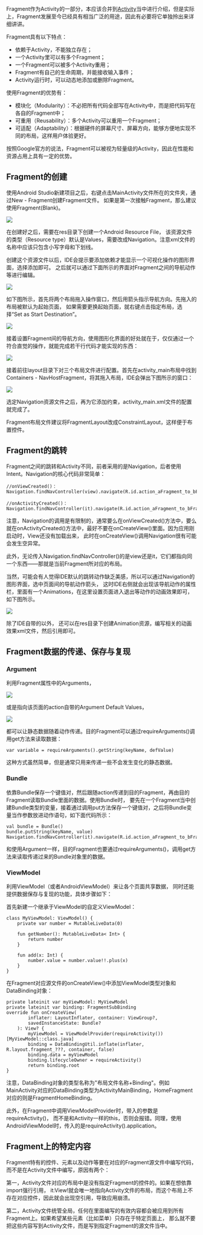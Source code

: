 Fragment作为Activity的一部分，本应该合并到[Activity](Android/activity)当中进行介绍，但是实际上，Fragment发展至今已经具有相当广泛的用途，因此有必要将它单独拎出来详细讲讲。

Fragment具有以下特点：

+ 依赖于Activity，不能独立存在；
+ 一个Activity里可以有多个Fragment；
+ 一个Fragment可以被多个Activity重用；
+ Fragment有自己的生命周期，并能接收输入事件；
+ Activity运行时，可以动态地添加或删除Fragment。

使用Fragment的优势有：

+ 模块化（Modularity）：不必把所有代码全部写在Activity中，而是把代码写在各自的Fragment中；
+ 可重用（Reusability）：多个Activity可以重用一个Fragment；
+ 可适配（Adaptability）：根据硬件的屏幕尺寸、屏幕方向，能够方便地实现不同的布局，这样用户体验更好。

按照Google官方的说法，Fragment可以被视为轻量级的Activity，因此在性能和资源占用上具有一定的优势。

## Fragment的创建

使用Android Studio新建项目之后，右键点击MainActivity文件所在的文件夹，通过New - Fragment创建Fragment文件。 如果是第一次接触Fragment，那么建议使用Fragment(Blank)。

![](pics/nav_1.png)

在创建好之后，需要在res目录下创建一个Android Resource File， 该资源文件的类型（Resource type）默认是Values，需要改成Navigation。注意xml文件的名称中应该只包含小写字母和下划线。

创建这个资源文件以后，IDE会提示要添加依赖才能显示一个可视化操作的图形界面，选择添加即可。 之后就可以通过下面所示的界面对Fragment之间的导航动作等进行编辑。

![](pics/nav_2.png)

如下图所示，首先将两个布局拖入操作窗口，然后用箭头指示导航方向。先拖入的布局被默认为起始页面， 如果需要更换起始页面，就右键点击指定布局，选择“Set as Start Destination”。

![](pics/nav_3.png)

接着设置Fragment间的导航方向，使用图形化界面的好处就在于，仅仅通过一个符合直觉的操作，就能完成若干行代码才能实现的东西：

![](pics/nav_4.png)

接着前往layout目录下对三个布局文件进行配置。首先在activity_main布局中找到Containers - NavHostFragment，将其拖入布局，IDE会弹出下图所示的窗口：

![](pics/nav_6.png)

选定Navigation资源文件之后，再为它添加约束，activity_main.xml文件的配置就完成了。

Fragment布局文件建议将FragmentLayout改成ConstraintLayout，这样便于布置控件。

## Fragment的跳转

Fragment之间的跳转和Activity不同，前者采用的是Navigation，后者使用Intent。Navigation的核心代码非常简单：

```
//onViewCreated()：
Navigation.findNavController(view).navigate(R.id.action_aFragment_to_bFragment)

//onActivityCreated()：
Navigation.findNavController(it).navigate(R.id.action_aFragment_to_bFragment)
```

注意，Navigation的调用是有限制的，通常要么在onViewCreated()方法中，要么就在onActivityCreated()方法中，最好不要在onCreateView()里面。因为应用刚启动时，View还没有加载出来， 此时在onCreateView()调用Navigation很有可能会发生空异常。

此外，无论传入Navigation.findNavController()的是view还是it，它们都指向同一个东西——那就是当前Fragment所对应的布局。

当然，可能会有人觉得IDE默认的跳转动作缺乏美感，所以可以通过Navigation的图形界面，选中页面间的导航动作箭头， 这时IDE右侧就会出现该导航动作的属性栏，里面有一个Animations，在这里设置页面进入退出等动作的动画效果即可，如下图所示。

![](pics/nav_7.png)

除了IDE自带的以外， 还可以在res目录下创建Animation资源，编写相关的动画效果xml文件，然后引用即可。

## Fragment数据的传递、保存与复现

### Argument

利用Fragment属性中的Arguments，

![](pics/nav_8.png)

或是指向该页面的action自带的Argument Default Values，

![](pics/nav_9.png)

都可以让静态数据随着动作传递。目的Fragment可以通过requireArguments()调用get方法来读取数据：

```
var variable = requireArguments().getString(keyName, defValue)
```

这种方式虽然简单，但是通常只用来传递一些不会发生变化的静态数据。

### Bundle

依靠Bundle保存一个键值对，然后跟随action传递到目的Fragment，再由目的Fragment读取Bundle里面的数据。使用Bundle时， 要先在一个Fragment当中创建Bundle类型的变量，接着通过调用put方法保存一个键值对，之后将Bundle变量当作参数放进动作语句，如下面代码所示：

```
val bundle = Bundle()
bundle.putString(keyName, value)
Navigation.findNavController(it).navigate(R.id.action_aFragment_to_bFragment,bundle)
```

和使用Argument一样，目的Fragment也要通过requireArguments()，调用get方法来读取传递过来的Bundle对象里的数据。

### ViewModel

利用ViewModel（或者AndroidViewModel）来让各个页面共享数据， 同时还能提供数据保存与复现的功能，具体步骤如下：

首先新建一个继承于ViewModel的自定义ViewModel：

```
class MyViewModel: ViewModel() {
    private var number = MutableLiveData(0)

    fun getNumber(): MutableLiveData< Int> {
        return number
    }

    fun add(x: Int) {
        number.value = number.value!!.plus(x)
    }
}
```

在Fragment对应源文件的onCreateView()中添加ViewModel类型对象和DataBinding对象：

```
private lateinit var myViewModel: MyViewModel
private lateinit var binding: FragmentSubBinding
override fun onCreateView(
        inflater: LayoutInflater, container: ViewGroup?,
        savedInstanceState: Bundle?
    ): View? {
        myViewModel = ViewModelProvider(requireActivity())[MyViewModel::class.java]
        binding = DataBindingUtil.inflate(inflater, R.layout.fragment_???, container, false)
        binding.data = myViewModel
        binding.lifecycleOwner = requireActivity()
        return binding.root
}
```

注意，DataBinding对象的类型名称为"布局文件名称+Binding"。例如MainActivity对应的DataBinding类型为ActivityMainBinding，HomeFragment对应的则是FragmentHomeBinding。

此外，在Fragment中调用ViewModelProvider时，带入的参数是requireActivity()， 而不是和Activity一样的this，否则会报错。同理，使用AndroidViewModel时，传入的是requireActivity().application。

## Fragment上的特定内容

Fragment特有的控件、元素以及动作等要在对应的Fragment源文件中编写代码，而不是在Activity文件中编写，原因有两个：

第一，Activity文件对应的布局中是没有指定Fragment的控件的。如果在想依靠import强行引用， it:View!就会唯一地指向Activity文件的布局，而这个布局上不存在对应控件，因此就会出现空引用，导致应用崩溃。

第二，Activity文件统管全局，任何在里面编写的有效内容都会被应用到所有Fragment上。如果希望某些元素（比如菜单）只存在于特定页面上， 那么就不要把这些内容写到Activity文件，而是写到指定Fragment的源文件当中。

